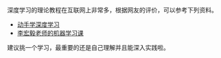 深度学习的理论教程在互联网上非常多，根据网友的评价，可以参考下列资料。

* [动手学深度学习](https://zh.d2l.ai)
* [李宏毅老师的机器学习课](https://www.bilibili.com/video/BV1Wv411h7kN)

建议挑一个学习，最重要的还是自己理解并且能深入实践啦。